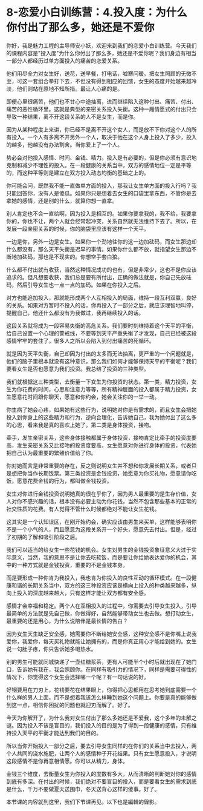 # 8-恋爱小白训练营：4.投入度：为什么你付出了那么多，她还是不爱你

你好，我是魅力工程的主导师安小妖，欢迎来到我们的恋爱小白训练营。今天我们的课程内容是"投入度"为什么你付出了那么多，她还是不爱你呢？我们身边有相当一部分人都经历过单方面投入的痛苦的恋爱关系。

他们用尽全力对女生好，送花，送早餐，打电话，嘘寒问暖。把女生照顾的无微不至，可这一套组合拳打下去，不但没有得到相应的回馈，女生的态度开始越来越冷淡，他们则站在原地不知所措。最让人心痛的是。

即便心里很痛苦，他们也不甘心中途抽离，进而继续陷入这种付出、痛苦、付出、痛苦的恶性循环里。这就是典型的亲密关系投入失衡。这种一厢情愿式的付出只会导致一种结果，离不开这段关系的人不是女生，而是你。

因为从某种程度上来讲，你已经不是离不开这个女人，而是放不下你对这个人的所有投入。一个人有多离不开另外一个人，取决于他在这个人身上投入了多少，投入的越多，他越没有办法割舍。当你爱上了一个人。

势必会对他投入感情、时间、金钱、精力。投入是有必要的，但是你必须有意识地克制和减少不理性的投入。在一段健康的关系当中，双方的感情地位一定是平等的，而这种平等则是建立在双方投入动态均衡的基础之上的。

你可能会问，既然我不能一直做单方面的投入，那我让女生单方面的投入行吗？我只能回答你，没有人是傻瓜。如果你只是想着去女生的口袋里拿东西，不管你是去拿她的感情，还是别的什么，就算你想一直拿。

别人肯定也不会一直给啊，因为投入是相互的。如果你要拿我的，我不给，我要拿你的，你也不让，两个人就会经常起冲突，关系自然就无法维持下去了。所以，在发展一段亲密关系的时候，你的脑袋里应该有这样一个天平。

一边是你，另外一边是女生。如果你一个劲地往你的这一边加砝码，而女生那边却什么都没有，那么天平失衡是迟早的事情。如果你什么都不放，就指望女生那边不断地加砝码，那也是不现实的。你想空手套白狼。

什么都不付出就有收获，当然这种情况成功的也有，但是非常少，这也不是你应该追求的。但凡想要收获，我们总是要有所付出，正确的做法就是，你自己先放砝码，然后引导女生也一点一点的加码。如果在你投入之后。

对方也能追加投入，那就能形成两个人互相投入的局面，维持一段互利双赢，良好的关系。如果对方暂时不投入的话，你再投入了一部分之后，就应该理智地叫停，提醒自己，他还什么都没有为我做过，我再继续投入的话。

这段关系就将成为一段容易失衡的高危关系。我们要时刻维持着这个天平的平衡，给自己设置一个心理的警戒线，不要等到天平严重失衡了才发现，自己已经被这段感情牢牢的套住了。很多人之所以会陷入到付出痛苦的死循环。

就是因为天平失衡，自己却因为付出的太多而无法抽离，更严重的一个问题就是，他们的脑子里根本就没有这种意识，那么我们如何才能够保持天平的平衡呢？我们要看女生是否也愿意为我们投资。我总结了投资的三种类型。

我们就根据这三种类型，去衡量一下女生为你投资的状态。第一类，精力投资，女生为你花费的时间，心思和注意力等等，所有精神层面的投入都属于精力投资，女生愿意花时间跟你聊天，愿意和你约会，她会关注你的一举一动。

你生病了她会心疼，如果她有这些行为，说明她对你是有需求的，而且女生会把她投入到你身上的这些精力和行为，逆向合理化，告诉她自己，我为她付出了这么多的心思，看来我是真的喜欢上她了。第二类是身体投资，接吻。

牵手，发生亲密关系，这些身体接触都属于身体投资，接吻肯定比牵手的投资度要高，发生亲密关系又比接吻的投资度要高，女生愿意对你进行身体的投资，代表她把自己认为最重要的繁殖价值给了你。

你对她而言是非常重要的存在，反之则说明女生并不想和你发展长期关系，或者只是想把你当作长期饭票。第三类投资是金钱投资，她愿意为你买礼物，愿意请你吃饭，愿意花费金钱的行为，都叫做金钱投资。

女生对你进行金钱投资说明她真的很在乎你了，因为男人最重要的是生存价值，女人对你不感兴趣的话，根本没有必要主动为你花钱，当然不包含那些基本的正常的社交性质的花费。有人觉得不管什么时候都绝对不能让女生花钱。

这其实是一个认知误区，在刚开始约会，确实应该由男生来买单，这样能够表明你不是一个小气的人，而且愿意为这段关系开一个好头，愿意先去付出。但是，经过了初期的了解和吸引阶段之后。

我们可以适当的给女生一些花钱的机会。女生对男生的金钱投资象征意义大过于实际意义，当然，我的意思不是让你去吃软饭，而是要让你给她表达爱你的机会，其中的一种方式就是金钱投资，重要的不是金钱本身。

而是要形成一种你肯为我投入，我也肯为你投入的良性互动的循环模式。在一段健康和谐的长期关系当中，双方的这三种投资应该是横向上投入的种类越来越多，纵向上投入的深度越来越大，只有这样才能让双方都有安全感。

感情才会幸福和稳定。两个人在互相投入的过程中，你需要去引导女生投入，引导最简单的方法就是先自己做，你做得好，自然能够带动女生也去做。想打动女生，最重要的还是用心，为什么说陪伴是最长情的告白？

因为女生天生缺乏安全感，她需要你不断给她安全感，这种安全感不是你嘴上说我爱你，我爱你，每天买礼物就能让她拥有的，而是你真正用心才能给到她的。女生说一句肚子疼，你只告诉她多喝热水。

别的男生可能就同城快递了一壶红糖浆茶，更有人可能半个小时后就出现在了她门口，告诉她有我在，我会照顾你。在同样有吸引力的情况下，同样是需要可得性的情况下，你觉得这个女生会选择哪一个呢？有一句话说的好。

好钢要用在刀刃上，花钱要花在结果眼上，你得把心思都用在思考她到底需要一个什么样的男人上面，而不是想着我该怎么样睡到她这个问题上。你要是真的能够做到这一点，相信你困扰的问题也就迎刃而解了。好了。

今天为你解开了，为什么我对女生付出了那么多她还是不爱我，这个多年的未解之谜。因为投入不该是盲目的，我们投入的目的是为了得到一段健康的感情，只有维持投入天平的平衡才能达到我们的目的。

所以当你开始投入一部分之后，要去引导女生同样的在你们的关系当中去投入，两个人共同的浇水施肥，让两个人的感情种子开花结果。只有女生愿意投入，才说明这段感情不是你再意相情愿。你可以从精力，身体。

金钱三个维度，去衡量女生为你投入的度数有多大，从而清晰的判断她对你的感情到底有多深。在付出的时候，我们绝对不要盲目的投入，而是要看女生的需求到底是什么，千万不要做夏天送围巾，冬天送背心这样的傻事。好了。

本节课的内容就到这里，我们下节课再见。以下也是編輯的錄影。